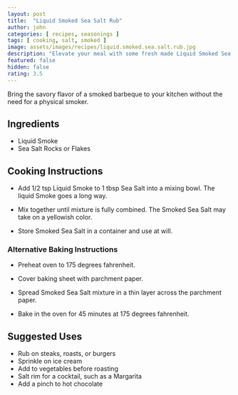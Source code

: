 ```yaml
---
layout: post
title:  "Liquid Smoked Sea Salt Rub"
author: john
categories: [ recipes, seasonings ]
tags: [ cooking, salt, smoked ]
image: assets/images/recipes/liquid.smoked.sea.salt.rub.jpg
description: "Elevate your meal with some fresh made Liquid Smoked Sea Salt Rub."
featured: false
hidden: false
rating: 3.5
---
```


Bring the savory flavor of a smoked barbeque to your kitchen without the need for a physical smoker.

## Ingredients

- Liquid Smoke
- Sea Salt Rocks or Flakes

## Cooking Instructions

- Add 1/2 tsp Liquid Smoke to 1 tbsp Sea Salt into a mixing bowl.  The liquid Smoke goes a long way.

- Mix together until mixture is fully combined.  The Smoked Sea Salt may take on a yellowish color.

- Store Smoked Sea Salt in a container and use at will.

### Alternative Baking Instructions

- Preheat oven to 175 degrees fahrenheit.

- Cover baking sheet with parchment paper.

- Spread Smoked Sea Salt mixture in a thin layer across the parchment paper.

- Bake in the oven for 45 minutes at 175 degrees fahrenheit.

## Suggested Uses

- Rub on steaks, roasts, or burgers
- Sprinkle on ice cream
- Add to vegetables before roasting
- Salt rim for a cocktail, such as a Margarita
- Add a pinch to hot chocolate
